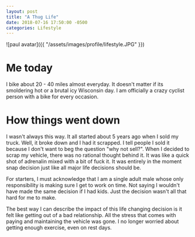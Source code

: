 ```yaml
---
layout: post
title: "A Thug Life"
date: 2018-07-16 17:50:00 -0500
categories: Lifestyle
---
```


![paul avatar]({{ "/assets/images/profile/lifestyle.JPG" }})

# Me today
I bike about 20 - 40 miles almost everyday. 
It doesn't matter if its smoldering hot or a brutal icy Wisconsin day. 
I am officially a crazy cyclist person with a bike for every occasion. 

# How things went down
I wasn't always this way. 
It all started about 5 years ago when I sold my truck. Well, it broke down and I had it scrapped. 
I tell people I sold it because I don't want to beg the question "why not sell?". 
When I decided to scrap my vehicle, there was no rational thought behind it. 
It was like a quick shot of adrenalin mixed with a bit of fuck it. 
It was entirely in the moment snap decision just like all major life decisions should be. 

For starters, I must acknowledge that I am a single adult male whose only responsibility is making sure I get to work on time. 
Not saying I wouldn't have made the same decision if I had kids. 
Just the decision wasn't all that hard for me to make.

The best way I can describe the impact of this life changing decision is it felt like getting out of a bad relationship. 
All the stress that comes with paying and maintaining the vehicle was gone. 
I no longer worried about getting enough exercise, even on rest days. 
 
 
